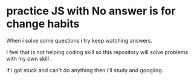 # practice JS with No answer is for change habits

When i solve some questions i try keep watching answers.

I feel that is not helping coding skill so this repository will solve problems with my own skill .

if i got stuck and can't do anything then i'll study and googling.
